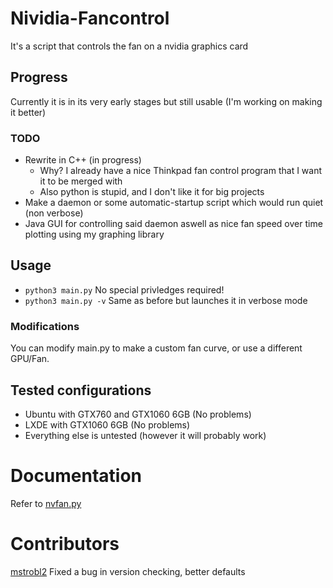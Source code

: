 # Nividia-Fancontrol
It's a script that controls the fan on a nvidia graphics card

## Progress
Currently it is in its very early stages but still usable
(I'm working on making it better)
### TODO
- Rewrite in C++ (in progress)
  - Why? I already have a nice Thinkpad fan control program that I want it to be merged with
  - Also python is stupid, and I don't like it for big projects
- Make a daemon or some automatic-startup script which would run quiet (non verbose)
- Java GUI for controlling said daemon aswell as nice fan speed over time plotting using my graphing library

## Usage
- `python3 main.py` No special privledges required!
- `python3 main.py -v` Same as before but launches it in verbose mode
### Modifications
You can modify main.py to make a custom fan curve, or use a different GPU/Fan.

## Tested configurations
- Ubuntu with GTX760 and GTX1060 6GB (No problems)
- LXDE with GTX1060 6GB (No problems)
- Everything else is untested (however it will probably work)

# Documentation
Refer to [nvfan.py](https://github.com/abc123me/Nividia-Fancontrol/blob/master/nvfan.py)

# Contributors
[mstrobl2](https://github.com/mstrobl2) Fixed a bug in version checking, better defaults
